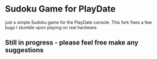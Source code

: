 # Sudoku Game for PlayDate

just a simple Sudoku game for the PlayDate console.
This fork fixes a few bugs I stumble upon playing on real hardware.

## Still in progress - please feel free make any suggestions
